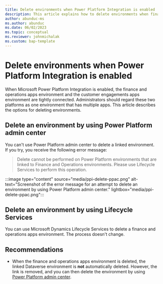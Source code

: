 ```yaml
---
title: Delete environments when Power Platform Integration is enabled
description: This article explains how to delete environments when finance and operations apps are integrated with Microsoft Power Platform.
author: abunduc-ms
ms.author: abunduc
ms.date: 06/02/2023
ms.topic: conceptual
ms.reviewer: johnmichalak
ms.custom: bap-template
---
```


# Delete environments when Power Platform Integration is enabled

When Microsoft Power Platform Integration is enabled, the finance and operations apps environment and the customer engagements apps environment are tightly connected. Administrators should regard these two platforms as one environment that has multiple apps. This article describes the options for deleting environments.

## Delete an environment by using Power Platform admin center

You can't use Power Platform admin center to delete a linked environment. If you try, you receive the following error message:

> Delete cannot be performed on Power Platform environments that are linked to Finance and Operations environments. Please use Lifecycle Services to perform this operation.

:::image type="content" source="media/ppi-delete-ppac.png" alt-text="Screenshot of the error message for an attempt to delete an environment by using Power Platform admin center." lightbox="media/ppi-delete-ppac.png":::

## Delete an environment by using Lifecycle Services

You can use Microsoft Dynamics Lifecycle Services to delete a finance and operations apps environment. The process doesn't change.

## Recommendations

- When the finance and operations apps environment is deleted, the linked Dataverse environment is **not** automatically deleted. However, the link is removed, and you can then delete the environment by using [Power Platform admin center](/power-platform/admin/delete-environment).
